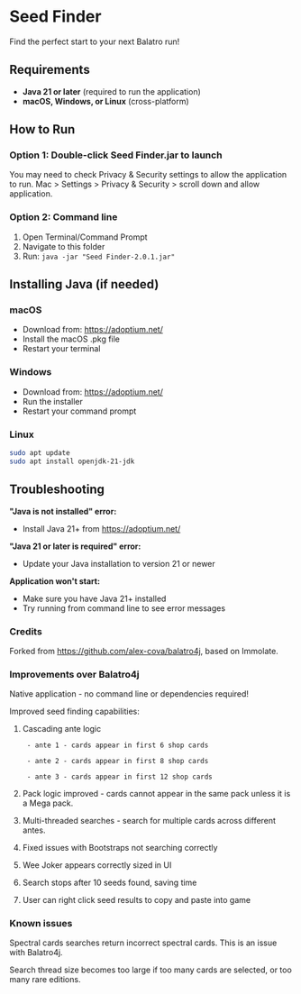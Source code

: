 # Seed Finder

Find the perfect start to your next Balatro run!

## Requirements
- **Java 21 or later** (required to run the application)
- **macOS, Windows, or Linux** (cross-platform)

## How to Run

### Option 1: Double-click Seed Finder.jar to launch
You may need to check Privacy & Security settings to allow the application to run.
Mac > Settings > Privacy & Security > scroll down and allow application.

### Option 2: Command line
1. Open Terminal/Command Prompt
2. Navigate to this folder
3. Run: `java -jar "Seed Finder-2.0.1.jar"`

## Installing Java (if needed)

### macOS
- Download from: https://adoptium.net/
- Install the macOS .pkg file
- Restart your terminal

### Windows
- Download from: https://adoptium.net/
- Run the installer
- Restart your command prompt

### Linux
```bash
sudo apt update
sudo apt install openjdk-21-jdk
```

## Troubleshooting

**"Java is not installed" error:**
- Install Java 21+ from https://adoptium.net/

**"Java 21 or later is required" error:**
- Update your Java installation to version 21 or newer

**Application won't start:**
- Make sure you have Java 21+ installed
- Try running from command line to see error messages

### Credits

Forked from https://github.com/alex-cova/balatro4j, based on Immolate.

### Improvements over Balatro4j

Native application - no command line or dependencies required!

Improved seed finding capabilities:
1. Cascading ante logic 

        - ante 1 - cards appear in first 6 shop cards
        
        - ante 2 - cards appear in first 8 shop cards
        
        - ante 3 - cards appear in first 12 shop cards
        
2. Pack logic improved - cards cannot appear in the same pack unless it is a Mega pack.

3. Multi-threaded searches - search for multiple cards across different antes.

4. Fixed issues with Bootstraps not searching correctly

5. Wee Joker appears correctly sized in UI

6. Search stops after 10 seeds found, saving time

7. User can right click seed results to copy and paste into game


### Known issues

Spectral cards searches return incorrect spectral cards. This is an issue with Balatro4j.

Search thread size becomes too large if too many cards are selected, or too many rare editions.

